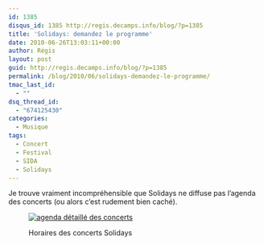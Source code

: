 ```yaml
---
id: 1385
disqus_id: 1385 http://regis.decamps.info/blog/?p=1385
title: 'Solidays: demandez le programme'
date: 2010-06-26T13:03:11+00:00
author: Régis
layout: post
guid: http://regis.decamps.info/blog/?p=1385
permalink: /blog/2010/06/solidays-demandez-le-programme/
tmac_last_id:
  - ""
dsq_thread_id:
  - "674125430"
categories:
  - Musique
tags:
  - Concert
  - Festival
  - SIDA
  - Solidays
---
```

Je trouve vraiment incompréhensible que Solidays ne diffuse pas l’agenda des concerts (ou alors c’est rudement bien caché).<figure id="attachment_1386" style="width: 350px" class="wp-caption alignnone">

[<img src="/blog/wp-content/uploads/2010/06/Scan-350x253.jpg" alt="agenda détaillé des concerts" title="Programmation Solidays" width="350" height="253" class="size-medium wp-image-1386" srcset="/blog/wp-content/uploads/2010/06/Scan-350x253.jpg 350w, /blog/wp-content/uploads/2010/06/Scan-1024x741.jpg 1024w" sizes="(max-width: 350px) 100vw, 350px" />](/blog/wp-content/uploads/2010/06/Scan.jpeg)<figcaption class="wp-caption-text">Horaires des concerts Solidays</figcaption></figure>
